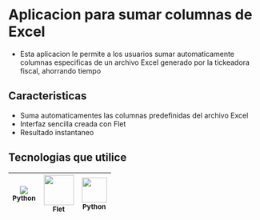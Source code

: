 # Aplicacion para sumar columnas de Excel
- Esta aplicacion le permite a los usuarios sumar automaticamente columnas especificas de un archivo Excel generado por la tickeadora fiscal, ahorrando tiempo

## Caracteristicas
- Suma automaticamentes las columnas predefinidas del archivo Excel
- Interfaz sencilla creada con Flet
- Resultado instantaneo

## Tecnologias que utilice
| <img src="https://skillicons.dev/icons?i=python" /><br><sub>Python</sub> | <img src="https://gallery.flet.dev/icons-browser/icons/loading-animation.png" width=60 heigth=30 /><br><sub>Flet</sub> | <img src="https://github.com/marwin1991/profile-technology-icons/assets/76012086/24b02d77-2f28-43c7-b5d6-e15e3395851b" width=50 heigth=30/><br><sub>Python</sub>
| :---: | :---: | :---: |

